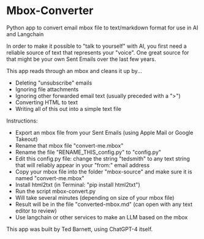 # Mbox-Converter
Python app to convert email mbox file to text/markdown format for use in AI and Langchain

In order to make it possible to "talk to yourself" with AI, you first need a reliable source of text that represents your "voice".  One great source for that might be your own Sent Emails over the last few years.  

This app reads through an mbox and cleans it up by...
- Deleting "unsubscribe" emails
- Ignoring file attachments
- Ignoring other forwarded email text (usually preceded with a ">")
- Converting HTML to text
- Writing all of this out into a simple text file

Instructions:
- Export an mbox file from your Sent Emails (using Apple Mail or Google Takeout)
- Rename that mbox file "convert-me.mbox"
- Rename the file "RENAME_THIS_config.py" to "config.py"
- Edit this config.py file: change the string "tedsmith" to any text string that will reliably appear in your "from:" email address
- Copy your mbox file into the folder "mbox-source" and make sure it is named "convert-me.mbox"
- Install html2txt (in Terminal: "pip install html2txt")
- Run the script mbox-convert.py
- Will take several minutes (depending on size of your mbox file)
- Result will be in the file "converted-mbox.md" (can open with any text editor to review)
- Use langchain or other services to make an LLM based on the mbox



This app was built by Ted Barnett, using ChatGPT-4 itself.
